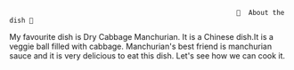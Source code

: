                                                              🧆  About the dish 🧆
My favourite dish is Dry Cabbage Manchurian. It is a Chinese dish.It is a veggie ball filled with cabbage. Manchurian's best friend is manchurian sauce and it is very delicious to eat this dish.
Let's see how we can cook it.
